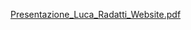 [Presentazione_Luca_Radatti_Website.pdf](https://github.com/radattiluca/radattiluca.github.io/files/14337293/Presentazione_Luca_Radatti_Website.pdf)

